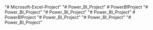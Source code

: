 "# Microsoft-Excel-Project" 
"# Power_BI_Project" 
#   P o w e r _ B I _ P r o j e c t  
 "# Power_BI_Project" 
"# Power_BI_Project" 
"# Power_BI_Project" 
#   P o w e r _ B I _ P r o j e c t  
 "# Power_BI_Project" 
"# Power_BI_Project" 
"# Power_BI_Project" 
